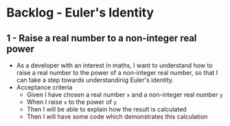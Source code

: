 ﻿# Backlog - Euler's Identity

## 1 - Raise a real number to a non-integer real power

- As a developer with an interest in maths, I want to understand how to raise a real number to the power of a non-integer real number, so that I can take a step towards understandinig Euler's identity.
- Acceptance criteria
  - Given I have chosen a real number `x` and a non-integer real number `y`
  - When I raise `x` to the power of `y`
  - Then I will be able to explain how the result is calculated
  - Then I will have some code which demonstrates this calculation